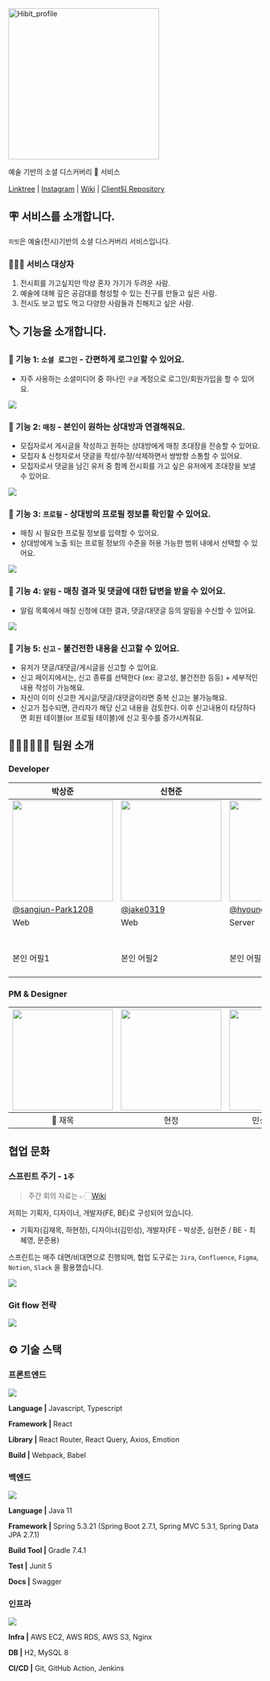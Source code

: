 <img width="300" alt="Hibit_profile" src="./docs/readme/hibit-logo-bg.png">

예술 기반의 소셜 디스커버리 🎨 서비스

[Linktree](https://linktr.ee/hibit.co.kr) |
[Instagram](https://www.instagram.com/hibit.co.kr/) |
[Wiki](https://github.com/hibit-team/hibit-backend/wiki) |
[Client팀 Repository](https://github.com/hibit-team/hibit-frontend)

## 🪧 서비스를 소개합니다.

`히빗`은 예술(전시)기반의 소셜 디스커버리 서비스입니다.

### 🙆🏻‍♂️ **서비스 대상자**

1. 전시회를 가고싶지만 막상 혼자 가기가 두려운 사람.
2. 예술에 대해 깊은 공감대를 형성할 수 있는 친구를 만들고 싶은 사람.
3. 전시도 보고 밥도 먹고 다양한 사람들과 친해지고 싶은 사람.

## 🏷 기능을 소개합니다.

### 🧷 기능 1: `소셜 로그인` - 간편하게 로그인할 수 있어요.

- 자주 사용하는 소셜미디어 중 하나인 `구글` 계정으로 로그인/회원가입을 할 수 있어요.

![](/docs/readme/pc_signup.png)

### 🧷 기능 2: `매칭` - 본인이 원하는 상대방과 연결해줘요.

- 모집자로서 게시글을 작성하고 원하는 상대방에게 매칭 초대장을 전송할 수 있어요.
- 모집자 & 신청자로서 댓글을 작성/수정/삭제하면서 쌍방향 소통할 수 있어요.
- 모집자로서 댓글을 남긴 유저 중 함께 전시회를 가고 싶은 유저에게 초대장을 보낼 수 있어요.

![](/docs/readme/pc_matching_board.png)

### 🧷 기능 3: `프로필` - 상대방의 프로필 정보를 확인할 수 있어요.

- 매칭 시 필요한 프로필 정보를 입력할 수 있어요.
- 상대방에게 노출 되는 프로필 정보의 수준을 허용 가능한 범위 내에서 선택할 수 있어요.

![](/docs/readme/pc_other_profile_not_register_profile.png)

### 🧷 기능 4: `알림` - 매칭 결과 및 댓글에 대한 답변을 받을 수 있어요.

- 알림 목록에서 매칭 신청에 대한 결과, 댓글/대댓글 등의 알림을 수신할 수 있어요.

![](/docs/readme/pc_alarm_popup_1.png)

### 🧷 기능 5: `신고` - 불건전한 내용을 신고할 수 있어요.

- 유저가 댓글/대댓글/게시글을 신고할 수 있어요.
- 신고 페이지에서는, 신고 종류를 선택한다 (ex: 광고성, 불건전한 등등) + 세부적인 내용 작성이 가능해요.
- 자신이 이미 신고한 게시글/댓글/대댓글이라면 중복 신고는 불가능해요.
- 신고가 접수되면, 관리자가 해당 신고 내용을 검토한다. 이후 신고내용이 타당하다면 회원 테이블(or 프로필 테이블)에 신고 횟수를 증가시켜줘요.

## 👩🏻‍🎨🧑🏻‍🎨 팀원 소개

### Developer

<table align=center>
    <thead>
        <tr >
            <th style="text-align:center;" >박상준</th>
            <th style="text-align:center;" >신현준</th>
            <th style="text-align:center;" >최혜영</th>
            <th style="text-align:center;" >문준용</th>
        </tr>
    </thead>
    <tbody>
        <tr>
            <td><img width="200" src="https://avatars.githubusercontent.com/u/77184523?v=4" /> </td>
            <td><img width="200" src="https://avatars.githubusercontent.com/u/78556338?v=4" /></td>
            <td><img width="200" src="https://avatars.githubusercontent.com/u/56334375?v=4" /></td>
            <td><img width="200" src="https://avatars.githubusercontent.com/u/83820185?v=4" /></td>
        </tr>
        <tr>
            <td><a href="https://github.com/sangjun-Park1208">@sangjun-Park1208</a></td>
            <td><a href="https://github.com/jake0319">@jake0319</a></td>
            <td><a href="https://github.com/hyoung01">@hyoung01</a></td>
            <td><a href="https://github.com/devFancy">@devFancy</a></td>
        </tr>
        <tr>
            <td>Web</td>
            <td>Web</td>
            <td>Server</td>
            <td>Server</td>
        </tr>
        <tr>
            <td width="200"><br/>본인 어필1</td>
            <td width="200"><br/>본인 어필2</td>
            <td width="200"><br/>본인 어필3</td>
            <td width="200"><br/>문제를 해결한 것을 기록하고 ✍🏻 공유하는 걸 좋아합니다.😊</td>
        </tr>
    </tbody>
</table>

### PM & Designer

| [<img src="./docs/readme/jaemok-profile-img.jpg" width="200"/>](https://www.linkedin.com/in/jaemok-kim-ba8658235/) | <img src="" width="200"/> | <img src="./docs/readme/minsung-profile-img.jpg" width="200"/> |
| :----------------------------------------------------------------------------------------------------------------: | :-----------------------: | :------------------------------------------------------------: |
|                                                      🌟 재목                                                       |           현정            |                         민성(Designer)                         |

## 협업 문화

### 스프린트 주기 - `1주`

> 주간 회의 자료는 👉🏻[Wiki](https://github.com/hibit-team/hibit-backend/wiki/weekly-log)

저희는 기획자, 디자이너, 개발자(FE, BE)로 구성되어 있습니다.

- 기획자(김재목, 하현정), 디자이너(김민성), 개발자(FE - 박상준, 심현준 / BE - 최혜영, 문준용)

스프린트는 매주 대면/비대면으로 진행되며, 협업 도구로는 `Jira`, `Confluence`, `Figma`, `Notion`, `Slack` 을 활용했습니다.

![](/docs/readme/hibit-team-culture.png)

### Git flow 전략

![](/docs/readme/hibit-git-flow.png)

## ⚙️ 기술 스택

### 프론트엔드

![](docs/readme/hibit-frontend_stack.png)

**Language |** Javascript, Typescript

**Framework |** React

**Library |** React Router, React Query, Axios, Emotion

**Build |** Webpack, Babel

### 백엔드

![](docs/readme/hibit-backend_stack.png)

**Language |** Java 11

**Framework |** Spring 5.3.21 (Spring Boot 2.7.1, Spring MVC 5.3.1, Spring Data JPA 2.7.1)

**Build Tool |** Gradle 7.4.1

**Test |** Junit 5

**Docs |** Swagger

### 인프라

![](docs/readme/hibit_infra_stack.png)

**Infra |** AWS EC2, AWS RDS, AWS S3, Nginx

**DB |** H2, MySQL 8

**CI/CD |** Git, GitHub Action, Jenkins
